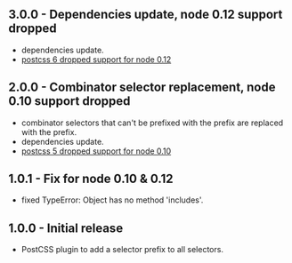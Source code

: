 ## 3.0.0 - Dependencies update, node 0.12 support dropped
* dependencies update.
* [postcss 6 dropped support for node 0.12](https://github.com/postcss/postcss/releases/tag/6.0.0)

## 2.0.0 - Combinator selector replacement, node 0.10 support dropped
* combinator selectors that can't be prefixed with the prefix are replaced with the prefix.
* dependencies update.
* [postcss 5 dropped support for node 0.10](https://github.com/postcss/postcss/releases/tag/5.0.0)

## 1.0.1 - Fix for node 0.10 & 0.12
* fixed TypeError: Object has no method 'includes'.

## 1.0.0 - Initial release
* PostCSS plugin to add a selector prefix to all selectors.

